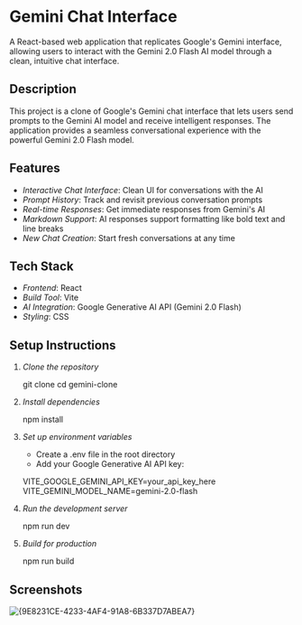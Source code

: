 # Gemini Chat Interface

A React-based web application that replicates Google's Gemini interface, allowing users to interact with the Gemini 2.0 Flash AI model through a clean, intuitive chat interface.

## Description

This project is a clone of Google's Gemini chat interface that lets users send prompts to the Gemini AI model and receive intelligent responses. The application provides a seamless conversational experience with the powerful Gemini 2.0 Flash model.

## Features

- *Interactive Chat Interface*: Clean UI for conversations with the AI
- *Prompt History*: Track and revisit previous conversation prompts
- *Real-time Responses*: Get immediate responses from Gemini's AI
- *Markdown Support*: AI responses support formatting like bold text and line breaks
- *New Chat Creation*: Start fresh conversations at any time

## Tech Stack

- *Frontend*: React
- *Build Tool*: Vite
- *AI Integration*: Google Generative AI API (Gemini 2.0 Flash)
- *Styling*: CSS

## Setup Instructions

1. *Clone the repository*
   
   git clone <your-repo-url>
   cd gemini-clone
   

2. *Install dependencies*
   
   npm install
   

3. *Set up environment variables*
   - Create a .env file in the root directory
   - Add your Google Generative AI API key:
   
   VITE_GOOGLE_GEMINI_API_KEY=your_api_key_here
   VITE_GEMINI_MODEL_NAME=gemini-2.0-flash
   

4. *Run the development server*
   
   npm run dev
   

5. *Build for production*
   
   npm run build
   

## Screenshots
![{9E8231CE-4233-4AF4-91A8-6B337D7ABEA7}](https://github.com/user-attachments/assets/47eeb753-01ee-47c7-aa3a-a430bcd6fcd2)
